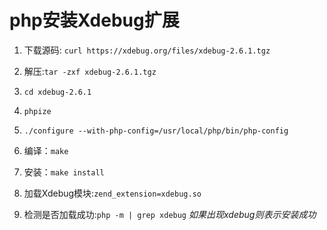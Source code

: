 # php安装Xdebug扩展

1. 下载源码: `curl https://xdebug.org/files/xdebug-2.6.1.tgz`

2. 解压:`tar -zxf xdebug-2.6.1.tgz`

3. `cd xdebug-2.6.1`

4. `phpize`

5. `./configure --with-php-config=/usr/local/php/bin/php-config`

6. 编译：`make`

7. 安装：`make install`

8. 加载Xdebug模块:`zend_extension=xdebug.so`

9. 检测是否加载成功:`php -m | grep xdebug`  *如果出现xdebug则表示安装成功*
